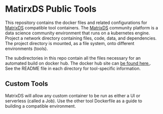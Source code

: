# MatirxDS Public Tools
This repository contains the docker files and related configurations for [MatrixDS](http://matrixds.com) compatible tool containers. The [MatrixDS](http://matrixds.com) community platform is a data science community environment that runs on a kubernetes engine. Project a network directory containing files, code, data, and dependencies. The project directory is mounted, as a file system, onto different environments (tools). 

The subdirectories in this repo contain all the files necessary for an automated build on docker hub. The docker hub site can [be found here.](https://hub.docker.com/u/matrixds/dashboard/). See the README file in each directory for tool-specific information.

## Custom Tools

MatrixDS will allow any custom container to be run as either a UI or serverless (called a Job). Use the other tool Dockerfile as a guide to building a compatible environment. 
